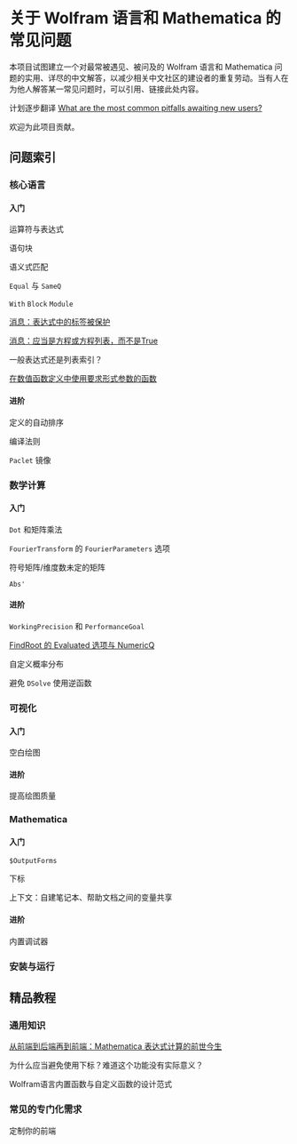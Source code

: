 # 关于 Wolfram 语言和 Mathematica 的常见问题

本项目试图建立一个对最常被遇见、被问及的 Wolfram 语言和 Mathematica 问题的实用、详尽的中文解答，以减少相关中文社区的建设者的重复劳动。当有人在为他人解答某一常见问题时，可以引用、链接此处内容。

计划逐步翻译 [What are the most common pitfalls awaiting new users?](https://mathematica.stackexchange.com/questions/18393/what-are-the-most-common-pitfalls-awaiting-new-users)

欢迎为此项目贡献。

## 问题索引

### 核心语言

#### 入门

运算符与表达式

语句块

语义式匹配

`Equal` 与 `SameQ`

`With` `Block` `Module`

[消息：表达式中的标签被保护](FAQ/TagProtected.md)

[消息：应当是方程或方程列表，而不是True](FAQ/TrueFalseEquation.md)

一般表达式还是列表索引？

[在数值函数定义中使用要求形式参数的函数](FAQ/SetDelayedAndSymbolsAsSlots.md)

#### 进阶

定义的自动排序

编译法则

`Paclet` 镜像

### 数学计算

#### 入门

`Dot` 和矩阵乘法

`FourierTransform` 的 `FourierParameters` 选项

符号矩阵/维度数未定的矩阵

`Abs'`

#### 进阶

`WorkingPrecision` 和 `PerformanceGoal`

[FindRoot 的 Evaluated 选项与 NumericQ](FAQ/NestedNumericalComputation.md)

自定义概率分布

避免 `DSolve` 使用逆函数

### 可视化

#### 入门

空白绘图

#### 进阶

提高绘图质量

### Mathematica

#### 入门

`$OutputForms`

下标

上下文：自建笔记本、帮助文档之间的变量共享

#### 进阶

内置调试器

### 安装与运行

## 精品教程

### 通用知识

[从前端到后端再到前端：Mathematica 表达式计算的前世今生](Tutorial/FrontEndAndKernel.md)

为什么应当避免使用下标？难道这个功能没有实际意义？

Wolfram语言内置函数与自定义函数的设计范式

### 常见的专门化需求

定制你的前端